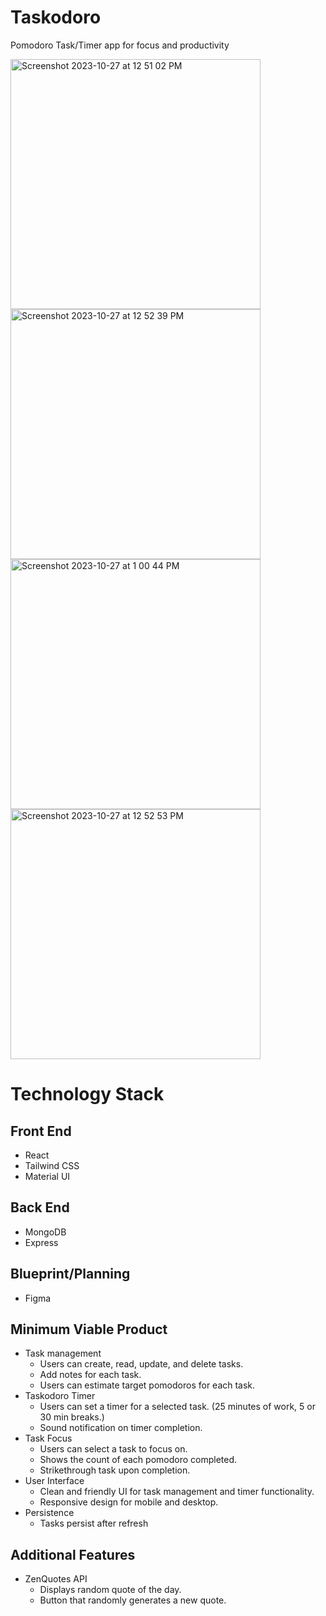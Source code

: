 # Taskodoro

Pomodoro Task/Timer app for focus and productivity


<img width="400" alt="Screenshot 2023-10-27 at 12 51 02 PM" src="https://github.com/Noitskristopher/Taskodoro/assets/113050937/106a0422-46f5-41a3-b1ad-e9091d58af5c">
<img width="400" alt="Screenshot 2023-10-27 at 12 52 39 PM" src="https://github.com/Noitskristopher/Taskodoro/assets/113050937/74dd5343-c8ad-48c7-af18-13d75f8b8fea">
<img width="400" alt="Screenshot 2023-10-27 at 1 00 44 PM" src="https://github.com/Noitskristopher/Taskodoro/assets/113050937/95387d05-1458-4247-b73f-aec23e53ebcc">
<img width="400" alt="Screenshot 2023-10-27 at 12 52 53 PM" src="https://github.com/Noitskristopher/Taskodoro/assets/113050937/f5678a96-c860-4f0a-823c-4b931740fca6">



<h1>Technology Stack</h1>

## Front End
- React
- Tailwind CSS
- Material UI

## Back End
- MongoDB
- Express

## Blueprint/Planning
- Figma

## Minimum Viable Product
- Task management
  - Users can create, read, update, and delete tasks.
  - Add notes for each task.
  - Users can estimate target pomodoros for each task.
- Taskodoro Timer
  - Users can set a timer for a selected task. (25 minutes of work, 5 or 30 min breaks.)
  - Sound notification on timer completion.
- Task Focus
  - Users can select a task to focus on.
  - Shows the count of each pomodoro completed.
  - Strikethrough task upon completion.
- User Interface
  - Clean and friendly UI for task management and timer functionality.
  - Responsive design for mobile and desktop.
- Persistence
  - Tasks persist after refresh
 
## Additional Features
- ZenQuotes API
  - Displays random quote of the day.
  - Button that randomly generates a new quote.
